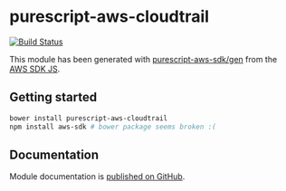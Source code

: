 # purescript-aws-cloudtrail

[![Build Status](https://app.wercker.com/status/5909b9e96d1080804b17a28f72f87b6b/s/master)](https://app.wercker.com/project/byKey/5909b9e96d1080804b17a28f72f87b6b)

This module has been generated with [purescript-aws-sdk/gen](https://github.com/purescript-aws-sdk/gen) from the [AWS SDK JS](https://github.com/aws/aws-sdk-js).

## Getting started

```sh
bower install purescript-aws-cloudtrail
npm install aws-sdk # bower package seems broken :(
```

## Documentation

Module documentation is [published on GitHub](https://github.com/purescript-aws-sdk/purescript-aws-cloudtrail/tree/master/docs).
